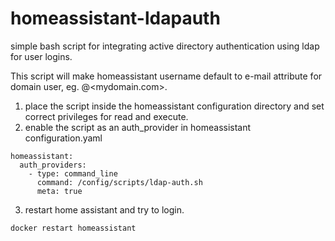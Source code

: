 # homeassistant-ldapauth

simple bash script for integrating active directory authentication using ldap for user logins.

This script will make homeassistant username default to e-mail attribute for domain user, eg. <username>@<mydomain.com>.

1. place the script inside the homeassistant configuration directory and set correct privileges for read and execute.
3. enable the script as an auth_provider in homeassistant configuration.yaml 

```
homeassistant:
  auth_providers:
    - type: command_line
      command: /config/scripts/ldap-auth.sh
      meta: true
```

3. restart home assistant and try to login.

```
docker restart homeassistant
```

